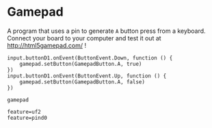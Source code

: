 # Gamepad

A program that uses a pin to generate ``A`` button press from a keyboard. Connect your board to your computer and test it out at http://html5gamepad.com/ !

```blocks
input.buttonD1.onEvent(ButtonEvent.Down, function () {
    gamepad.setButton(GamepadButton.A, true)
})
input.buttonD1.onEvent(ButtonEvent.Up, function () {
    gamepad.setButton(GamepadButton.A, false)
})
```

```package
gamepad
```

```config
feature=uf2
feature=pind0
```
